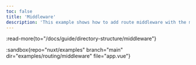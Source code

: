 ```yaml
---
toc: false
title: 'Middleware'
description: 'This example shows how to add route middleware with the middleware/ directory or with a plugin, and how to use them globally or per page.'
---
```


:read-more{to="/docs/guide/directory-structure/middleware"}

:sandbox{repo="nuxt/examples" branch="main" dir="examples/routing/middleware" file="app.vue"}
